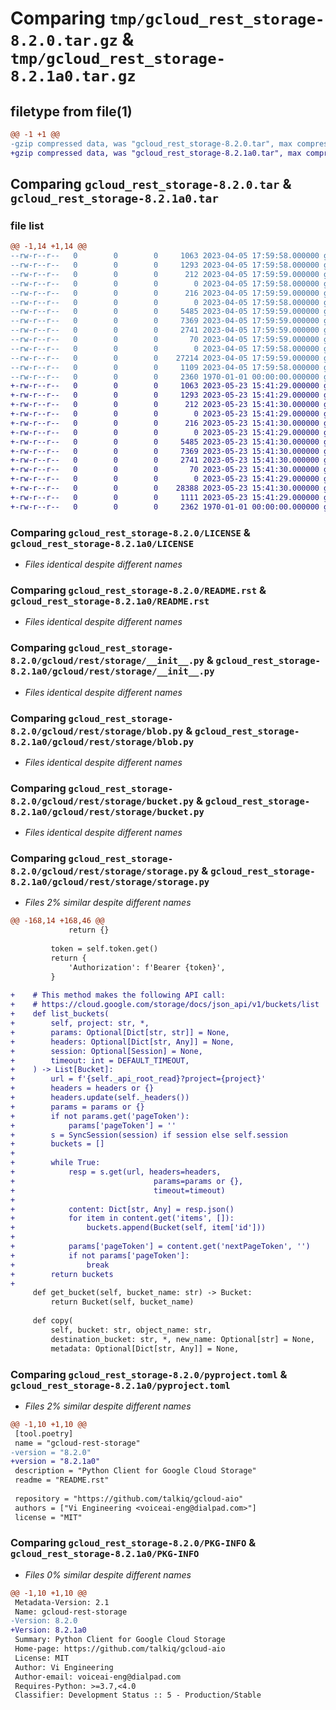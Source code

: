 # Comparing `tmp/gcloud_rest_storage-8.2.0.tar.gz` & `tmp/gcloud_rest_storage-8.2.1a0.tar.gz`

## filetype from file(1)

```diff
@@ -1 +1 @@
-gzip compressed data, was "gcloud_rest_storage-8.2.0.tar", max compression
+gzip compressed data, was "gcloud_rest_storage-8.2.1a0.tar", max compression
```

## Comparing `gcloud_rest_storage-8.2.0.tar` & `gcloud_rest_storage-8.2.1a0.tar`

### file list

```diff
@@ -1,14 +1,14 @@
--rw-r--r--   0        0        0     1063 2023-04-05 17:59:58.000000 gcloud_rest_storage-8.2.0/LICENSE
--rw-r--r--   0        0        0     1293 2023-04-05 17:59:58.000000 gcloud_rest_storage-8.2.0/README.rst
--rw-r--r--   0        0        0      212 2023-04-05 17:59:59.000000 gcloud_rest_storage-8.2.0/gcloud/__init__.py
--rw-r--r--   0        0        0        0 2023-04-05 17:59:58.000000 gcloud_rest_storage-8.2.0/gcloud/py.typed
--rw-r--r--   0        0        0      216 2023-04-05 17:59:59.000000 gcloud_rest_storage-8.2.0/gcloud/rest/__init__.py
--rw-r--r--   0        0        0        0 2023-04-05 17:59:58.000000 gcloud_rest_storage-8.2.0/gcloud/rest/py.typed
--rw-r--r--   0        0        0     5485 2023-04-05 17:59:59.000000 gcloud_rest_storage-8.2.0/gcloud/rest/storage/__init__.py
--rw-r--r--   0        0        0     7369 2023-04-05 17:59:59.000000 gcloud_rest_storage-8.2.0/gcloud/rest/storage/blob.py
--rw-r--r--   0        0        0     2741 2023-04-05 17:59:59.000000 gcloud_rest_storage-8.2.0/gcloud/rest/storage/bucket.py
--rw-r--r--   0        0        0       70 2023-04-05 17:59:59.000000 gcloud_rest_storage-8.2.0/gcloud/rest/storage/constants.py
--rw-r--r--   0        0        0        0 2023-04-05 17:59:58.000000 gcloud_rest_storage-8.2.0/gcloud/rest/storage/py.typed
--rw-r--r--   0        0        0    27214 2023-04-05 17:59:59.000000 gcloud_rest_storage-8.2.0/gcloud/rest/storage/storage.py
--rw-r--r--   0        0        0     1109 2023-04-05 17:59:58.000000 gcloud_rest_storage-8.2.0/pyproject.toml
--rw-r--r--   0        0        0     2360 1970-01-01 00:00:00.000000 gcloud_rest_storage-8.2.0/PKG-INFO
+-rw-r--r--   0        0        0     1063 2023-05-23 15:41:29.000000 gcloud_rest_storage-8.2.1a0/LICENSE
+-rw-r--r--   0        0        0     1293 2023-05-23 15:41:29.000000 gcloud_rest_storage-8.2.1a0/README.rst
+-rw-r--r--   0        0        0      212 2023-05-23 15:41:30.000000 gcloud_rest_storage-8.2.1a0/gcloud/__init__.py
+-rw-r--r--   0        0        0        0 2023-05-23 15:41:29.000000 gcloud_rest_storage-8.2.1a0/gcloud/py.typed
+-rw-r--r--   0        0        0      216 2023-05-23 15:41:30.000000 gcloud_rest_storage-8.2.1a0/gcloud/rest/__init__.py
+-rw-r--r--   0        0        0        0 2023-05-23 15:41:29.000000 gcloud_rest_storage-8.2.1a0/gcloud/rest/py.typed
+-rw-r--r--   0        0        0     5485 2023-05-23 15:41:30.000000 gcloud_rest_storage-8.2.1a0/gcloud/rest/storage/__init__.py
+-rw-r--r--   0        0        0     7369 2023-05-23 15:41:30.000000 gcloud_rest_storage-8.2.1a0/gcloud/rest/storage/blob.py
+-rw-r--r--   0        0        0     2741 2023-05-23 15:41:30.000000 gcloud_rest_storage-8.2.1a0/gcloud/rest/storage/bucket.py
+-rw-r--r--   0        0        0       70 2023-05-23 15:41:30.000000 gcloud_rest_storage-8.2.1a0/gcloud/rest/storage/constants.py
+-rw-r--r--   0        0        0        0 2023-05-23 15:41:29.000000 gcloud_rest_storage-8.2.1a0/gcloud/rest/storage/py.typed
+-rw-r--r--   0        0        0    28388 2023-05-23 15:41:30.000000 gcloud_rest_storage-8.2.1a0/gcloud/rest/storage/storage.py
+-rw-r--r--   0        0        0     1111 2023-05-23 15:41:29.000000 gcloud_rest_storage-8.2.1a0/pyproject.toml
+-rw-r--r--   0        0        0     2362 1970-01-01 00:00:00.000000 gcloud_rest_storage-8.2.1a0/PKG-INFO
```

### Comparing `gcloud_rest_storage-8.2.0/LICENSE` & `gcloud_rest_storage-8.2.1a0/LICENSE`

 * *Files identical despite different names*

### Comparing `gcloud_rest_storage-8.2.0/README.rst` & `gcloud_rest_storage-8.2.1a0/README.rst`

 * *Files identical despite different names*

### Comparing `gcloud_rest_storage-8.2.0/gcloud/rest/storage/__init__.py` & `gcloud_rest_storage-8.2.1a0/gcloud/rest/storage/__init__.py`

 * *Files identical despite different names*

### Comparing `gcloud_rest_storage-8.2.0/gcloud/rest/storage/blob.py` & `gcloud_rest_storage-8.2.1a0/gcloud/rest/storage/blob.py`

 * *Files identical despite different names*

### Comparing `gcloud_rest_storage-8.2.0/gcloud/rest/storage/bucket.py` & `gcloud_rest_storage-8.2.1a0/gcloud/rest/storage/bucket.py`

 * *Files identical despite different names*

### Comparing `gcloud_rest_storage-8.2.0/gcloud/rest/storage/storage.py` & `gcloud_rest_storage-8.2.1a0/gcloud/rest/storage/storage.py`

 * *Files 2% similar despite different names*

```diff
@@ -168,14 +168,46 @@
             return {}
 
         token = self.token.get()
         return {
             'Authorization': f'Bearer {token}',
         }
 
+    # This method makes the following API call:
+    # https://cloud.google.com/storage/docs/json_api/v1/buckets/list
+    def list_buckets(
+        self, project: str, *,
+        params: Optional[Dict[str, str]] = None,
+        headers: Optional[Dict[str, Any]] = None,
+        session: Optional[Session] = None,
+        timeout: int = DEFAULT_TIMEOUT,
+    ) -> List[Bucket]:
+        url = f'{self._api_root_read}?project={project}'
+        headers = headers or {}
+        headers.update(self._headers())
+        params = params or {}
+        if not params.get('pageToken'):
+            params['pageToken'] = ''
+        s = SyncSession(session) if session else self.session
+        buckets = []
+
+        while True:
+            resp = s.get(url, headers=headers,
+                               params=params or {},
+                               timeout=timeout)
+
+            content: Dict[str, Any] = resp.json()
+            for item in content.get('items', []):
+                buckets.append(Bucket(self, item['id']))
+
+            params['pageToken'] = content.get('nextPageToken', '')
+            if not params['pageToken']:
+                break
+        return buckets
+
     def get_bucket(self, bucket_name: str) -> Bucket:
         return Bucket(self, bucket_name)
 
     def copy(
         self, bucket: str, object_name: str,
         destination_bucket: str, *, new_name: Optional[str] = None,
         metadata: Optional[Dict[str, Any]] = None,
```

### Comparing `gcloud_rest_storage-8.2.0/pyproject.toml` & `gcloud_rest_storage-8.2.1a0/pyproject.toml`

 * *Files 2% similar despite different names*

```diff
@@ -1,10 +1,10 @@
 [tool.poetry]
 name = "gcloud-rest-storage"
-version = "8.2.0"
+version = "8.2.1a0"
 description = "Python Client for Google Cloud Storage"
 readme = "README.rst"
 
 repository = "https://github.com/talkiq/gcloud-aio"
 authors = ["Vi Engineering <voiceai-eng@dialpad.com>"]
 license = "MIT"
```

### Comparing `gcloud_rest_storage-8.2.0/PKG-INFO` & `gcloud_rest_storage-8.2.1a0/PKG-INFO`

 * *Files 0% similar despite different names*

```diff
@@ -1,10 +1,10 @@
 Metadata-Version: 2.1
 Name: gcloud-rest-storage
-Version: 8.2.0
+Version: 8.2.1a0
 Summary: Python Client for Google Cloud Storage
 Home-page: https://github.com/talkiq/gcloud-aio
 License: MIT
 Author: Vi Engineering
 Author-email: voiceai-eng@dialpad.com
 Requires-Python: >=3.7,<4.0
 Classifier: Development Status :: 5 - Production/Stable
```

